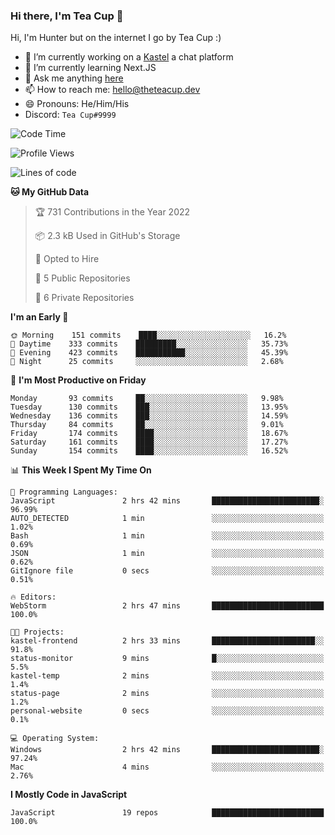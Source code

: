 ### Hi there, I'm Tea Cup 👋 

Hi, I'm Hunter but on the internet I go by Tea Cup :)

- 🔭 I’m currently working on a [Kastel](https://github.com/Kastelll) a chat platform
- 🌱 I’m currently learning Next.JS
- 💬 Ask me anything [here](https://github.com/TheTeaCup/TheTeaCup/issues)
- 📫 How to reach me: [hello@theteacup.dev](mailto:hello@theteacup.dev)
- 😄 Pronouns: He/Him/His
- Discord: `Tea Cup#9999`

<!--START_SECTION:waka-->
![Code Time](http://img.shields.io/badge/Code%20Time-203%20hrs%2031%20mins-blue)

![Profile Views](http://img.shields.io/badge/Profile%20Views-11-blue)

![Lines of code](https://img.shields.io/badge/From%20Hello%20World%20I%27ve%20Written-69%20Thousand%20lines%20of%20code-blue)

**🐱 My GitHub Data** 

> 🏆 731 Contributions in the Year 2022
 > 
> 📦 2.3 kB Used in GitHub's Storage 
 > 
> 💼 Opted to Hire
 > 
> 📜 5 Public Repositories 
 > 
> 🔑 6 Private Repositories  
 > 
**I'm an Early 🐤** 

```text
🌞 Morning    151 commits    ████░░░░░░░░░░░░░░░░░░░░░   16.2% 
🌆 Daytime    333 commits    █████████░░░░░░░░░░░░░░░░   35.73% 
🌃 Evening    423 commits    ███████████░░░░░░░░░░░░░░   45.39% 
🌙 Night      25 commits     ░░░░░░░░░░░░░░░░░░░░░░░░░   2.68%

```
📅 **I'm Most Productive on Friday** 

```text
Monday       93 commits     ██░░░░░░░░░░░░░░░░░░░░░░░   9.98% 
Tuesday      130 commits    ███░░░░░░░░░░░░░░░░░░░░░░   13.95% 
Wednesday    136 commits    ███░░░░░░░░░░░░░░░░░░░░░░   14.59% 
Thursday     84 commits     ██░░░░░░░░░░░░░░░░░░░░░░░   9.01% 
Friday       174 commits    ████░░░░░░░░░░░░░░░░░░░░░   18.67% 
Saturday     161 commits    ████░░░░░░░░░░░░░░░░░░░░░   17.27% 
Sunday       154 commits    ████░░░░░░░░░░░░░░░░░░░░░   16.52%

```


📊 **This Week I Spent My Time On** 

```text
💬 Programming Languages: 
JavaScript               2 hrs 42 mins       ████████████████████████░   96.99% 
AUTO_DETECTED            1 min               ░░░░░░░░░░░░░░░░░░░░░░░░░   1.02% 
Bash                     1 min               ░░░░░░░░░░░░░░░░░░░░░░░░░   0.69% 
JSON                     1 min               ░░░░░░░░░░░░░░░░░░░░░░░░░   0.62% 
GitIgnore file           0 secs              ░░░░░░░░░░░░░░░░░░░░░░░░░   0.51%

🔥 Editors: 
WebStorm                 2 hrs 47 mins       █████████████████████████   100.0%

🐱‍💻 Projects: 
kastel-frontend          2 hrs 33 mins       ███████████████████████░░   91.8% 
status-monitor           9 mins              █░░░░░░░░░░░░░░░░░░░░░░░░   5.5% 
kastel-temp              2 mins              ░░░░░░░░░░░░░░░░░░░░░░░░░   1.4% 
status-page              2 mins              ░░░░░░░░░░░░░░░░░░░░░░░░░   1.2% 
personal-website         0 secs              ░░░░░░░░░░░░░░░░░░░░░░░░░   0.1%

💻 Operating System: 
Windows                  2 hrs 42 mins       ████████████████████████░   97.24% 
Mac                      4 mins              ░░░░░░░░░░░░░░░░░░░░░░░░░   2.76%

```

**I Mostly Code in JavaScript** 

```text
JavaScript               19 repos            █████████████████████████   100.0%

```



<!--END_SECTION:waka-->
